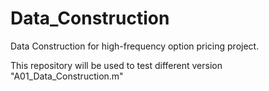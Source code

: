 # Data_Construction
Data Construction for high-frequency option pricing project.

This repository will be used to test different version "A01_Data_Construction.m"
